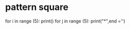 # pattern square
for i in range (5):
    print()
    for j in range (5):
        print("*",end ='')
